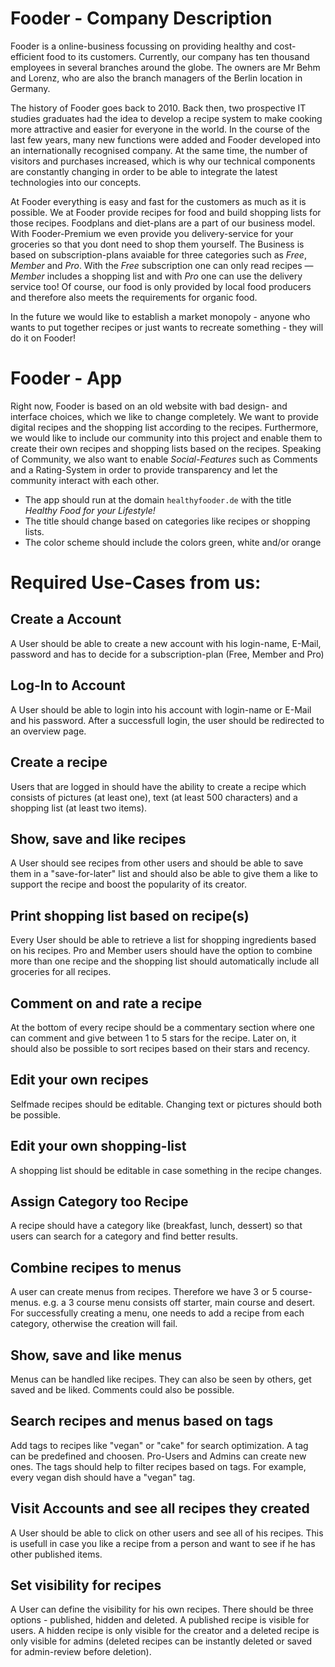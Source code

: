 # Fooder - Company Description

Fooder is a online-business focussing on providing healthy and cost-efficient food to its customers. Currently, our company has ten thousand employees in several branches around the globe. The owners are Mr Behm and Lorenz, who are also the branch managers of the Berlin location in Germany. 

The history of Fooder goes back to 2010. Back then, two prospective IT studies graduates had the idea to develop a recipe system to make cooking more attractive and easier for everyone in the world. In the course of the last few years, many new functions were added and Fooder developed into an internationally recognised company. At the same time, the number of visitors and purchases increased, which is why our technical components are constantly changing in order to be able to integrate the latest technologies into our concepts.

At Fooder everything is easy and fast for the customers as much as it is possible. 
We at Fooder provide recipes for food and build shopping lists for those recipes. 
Foodplans and diet-plans are a part of our business model. With Fooder-Premium we 
even provide you delivery-service for your groceries so that you dont need to shop them yourself. 
The Business is based on subscription-plans avaiable for three categories such as _Free_, _Member_ and _Pro_. 
With the _Free_ subscription one can only read recipes — _Member_ includes a shopping list and with _Pro_ one can use the delivery service too!
Of course, our food is only provided by local food producers and therefore also meets the requirements for organic food.

In the future we would like to establish a market monopoly - anyone who wants to put together recipes or just wants to recreate something - they will do it on Fooder! 

# Fooder - App
 
Right now, Fooder is based on an old website with bad design- and interface choices, which we like to change completely.
We want to provide digital recipes and the shopping list according to the recipes. 
Furthermore, we would like to include our community into this project and enable them to create their own recipes and shopping lists based on the recipes. 
Speaking of Community, we also want to enable _Social-Features_ such as Comments and a Rating-System in order to provide transparency and let the community interact with each other.

* The app should run at the domain `healthyfooder.de` with the title _*Healthy Food for your Lifestyle!*_
* The title should change based on categories like recipes or shopping lists.
* The color scheme should include the colors green, white and/or orange


# Required Use-Cases from us:

## Create a Account
A User should be able to create a new account with his login-name, E-Mail, password and has to decide for a subscription-plan (Free, Member and Pro) 
## Log-In to Account
A User should be able to login into his account with login-name or E-Mail and his password. After a successfull login, the user should be redirected to an overview page.
## Create a recipe
Users that are logged in should have the ability to create a recipe which consists of pictures (at least one), text (at least 500 characters) and a shopping list (at least two items).
## Show, save and like recipes
A User should see recipes from other users and should be able to save them in a "save-for-later" list and should also be able to give them a like to support the recipe and boost the popularity of its creator.
## Print shopping list based on recipe(s)
Every User should be able to retrieve a list for shopping ingredients based on his recipes. Pro and Member users should have the option to combine more than one recipe and the shopping list should automatically include all groceries for all recipes.
## Comment on and rate a recipe
At the bottom of every recipe should be a commentary section where one can comment and give between 1 to 5 stars for the recipe. Later on, it should also be possible to sort 
recipes based on their stars and recency.
## Edit your own recipes 
Selfmade recipes should be editable. Changing text or pictures should both be possible.
## Edit your own shopping-list
A shopping list should be editable in case something in the recipe changes. 
## Assign Category too Recipe
A recipe should have a category like (breakfast, lunch, dessert) so that users can search for a category and find better results.
## Combine recipes to menus
A user can create menus from recipes. Therefore we have 3 or 5 course-menus. e.g. a 3 course menu consists off starter, main course and desert. For successfully creating a menu, one needs to add a recipe from each category, otherwise the creation will fail.
## Show, save and like menus
Menus can be handled like recipes. They can also be seen by others, get saved and be liked. Comments could also be possible.
## Search recipes and menus based on tags 
Add tags to recipes like "vegan" or "cake" for search optimization. A tag can be predefined and choosen. Pro-Users and Admins can create new ones. 
The tags should help to filter recipes based on tags. For example, every vegan dish should have a "vegan" tag.
## Visit Accounts and see all recipes they created
A User should be able to click on other users and see all of his recipes. This is usefull in case you like a recipe from a person and want to see if he has other published items. 
## Set visibility for recipes
A User can define the visibility for his own recipes. There should be three options - published, hidden and deleted. A published recipe is visible for users. A hidden recipe is only visible for the creator and a deleted recipe is only visible for admins (deleted recipes can be instantly deleted or saved for admin-review before deletion).
